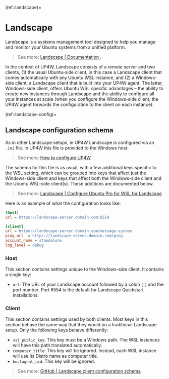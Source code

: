 (ref::landscape)=
# Landscape

Landscape is a systems management tool designed to help you manage and monitor your Ubuntu systems from a unified platform.
> See more: [Landscape | Documentation ](https://ubuntu.com/landscape/docs).

In the context of UP4W, Landscape consists of a remote server and two clients, (1) the usual Ubuntu-side client, in this case a Landscape client that comes automatically with any Ubuntu WSL instance, and (2) a Windows-side client, a Landscape client that is built into your UP4W agent. The latter, Windows-side client, offers Ubuntu WSL specific advantages – the ability to create new instances through Landscape and the ability to configure all your instances at scale (when you configure the Windows-side client, the UP4W agent forwards the configuration to the client on each instance).

(ref::landscape-config)=
## Landscape configuration schema

As in other Landscape setups, in UP4W Landscape is configured via an `.ini` file. In UP4W this file is provided to the Windows host.
> See more: [How to configure UP4W](howto::configure-up4w)

The schema for this file is as usual, with a few additional keys specific to the WSL setting, which can be grouped into keys that affect just the Windows-side client and keys that affect both the Windows-side client and the Ubuntu WSL-side client(s). These additions are documented below.

> See more: [Landscape | Configure Ubuntu Pro for WSL for Landscape](https://ubuntu.com/landscape/docs/register-wsl-hosts-to-landscape/#heading--configure-ubuntu-pro-for-wsl-for-landscape)

Here is an example of what the configuration looks like:
```ini
[host]
url = https://landscape-server.domain.com:6554

[client]
url = https://landscape-server.domain.com/message-system
ping_url  = https://landscape-server.domain.com/ping
account_name = standalone
log_level = debug
```

### Host

This section contains settings unique to the Windows-side client. It contains a single key:
- `url`: The URL of your Landscape account followed by a colon (`:`) and the port number. Port 6554 is the default for Landscape Quickstart installations.

### Client

This section contains settings used by both clients. Most keys in this section behave the same way that they would on a traditional Landscape setup. Only the following keys behave differently:
- `ssl_public_key`: This key must be a Windows path. The WSL instances will have this path translated automatically.
- `computer_title`: This key will be ignored. Instead, each WSL instance will use its Distro name as computer title.
- `hostagent_uid`: This key will be ignored.

> See more: [GitHub | Landscape client configuration schema](https://github.com/canonical/landscape-client/blob/master/example.conf)
